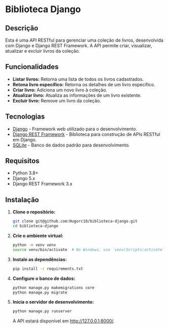 # Biblioteca Django

## Descrição

Esta é uma API RESTful para gerenciar uma coleção de livros, desenvolvida com Django e Django REST Framework. A API permite criar, visualizar, atualizar e excluir livros da coleção.

## Funcionalidades

- **Listar livros:** Retorna uma lista de todos os livros cadastrados.
- **Retona livro especifico:** Retorna os detalhes de um livro específico.
- **Criar livro:** Adiciona um novo livro à coleção.
- **Atualizar livro:** Atualiza as informações de um livro existente.
- **Excluir livro:** Remove um livro da coleção.

## Tecnologias

- [Django](https://www.djangoproject.com/) - Framework web utilizado para o desenvolvimento.
- [Django REST Framework](https://www.django-rest-framework.org/) - Biblioteca para construção de APIs RESTful em Django.
- [SQLite](https://www.sqlite.org/index.html) - Banco de dados padrão para desenvolvimento.

## Requisitos

- Python 3.8+
- Django 5.x
- Django REST Framework 3.x

## Instalação

1. **Clone o repositório:**

   ```bash
   git clone git@github.com:Hugorc10/biblioteca-django.git
   cd biblioteca-django

2. **Crie o ambiente virtual:**

   ```bash
   python -m venv venv
   source venv/bin/activate  # No Windows, use `venv\Scripts\activate`

3. **Instale as dependências:**

   ```bash
   pip install -r requirements.txt

4. **Configure o banco de dados:**

   ```bash
   python manage.py makemigrations core
   python manage.py migrate

6. **Inicia o servidor de desenvolvimento:**

   ```bash
   python manage.py runserver
   ```

   A API estará disponível em http://127.0.0.1:8000/.
